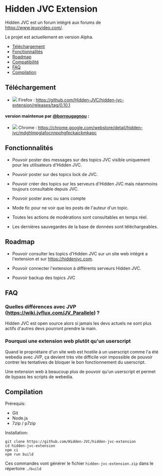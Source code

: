 # Hidden JVC Extension

Hidden JVC est un forum intégré aux forums de https://www.jeuxvideo.com/.

Le projet est actuellement en version Alpha.

* [Téléchargement](#Téléchargement)
* [Fonctionnalités](#Fonctionnalités)
* [Roadmap](#Roadmap)
* [Compatibilité](#Compatibilité)
* [FAQ](#FAQ)
* [Compilation](#Compilation)

## Téléchargement

* ![](https://raw.githubusercontent.com/reek/anti-adblock-killer/gh-pages/images/firefox.png) Firefox : https://github.com/Hidden-JVC/hidden-jvc-extension/releases/tag/0.10.1

#### version maintenue par [@borrougagnou](https://github.com/borrougagnou) :
* ![](https://raw.githubusercontent.com/reek/anti-adblock-killer/gh-pages/images/chrome.png) Chrome : https://chrome.google.com/webstore/detail/hidden-jvc/mdghlmpglafocnnpohgfeckaickmkapc

## Fonctionnalités

* Pouvoir poster des messages sur des topics JVC visible uniquement pour les utilisateurs d'Hidden JVC.

* Pouvoir poster sur des topics lock de JVC.

* Pouvoir créer des topics sur les serveurs d'Hidden JVC mais néanmoins toujours consultable depuis JVC.

* Pouvoir poster avec ou sans compte

* Mode fic pour ne voir que les posts de l'auteur d'un topic.

* Toutes les actions de modérations sont consultables en temps réel.

* Les dernières sauvegardes de la base de données sont téléchargeables.

## Roadmap

* Pouvoir consulter les topics d'Hidden JVC sur un site web intégré a l'extension et sur https://hiddenjvc.com.

* Pouvoir connecter l'extension à différents serveurs Hidden JVC.

* Pouvoir backup des topics JVC

## FAQ

### Quelles différences avec JVP (https://wiki.jvflux.com/JV_Parallele) ?

Hidden JVC est open source alors si jamais les devs actuels ne sont plus actifs d'autres devs pourront prendre la main.

### Pourquoi une extension web plutôt qu'un userscript

Quand le propriétaire d'un site web est hostile à un userscript comme l'a été webedia avec JVP, ça devient très vite difficile voir impossible de pouvoir contrer les tentatives de bloquer le bon fonctionnement du userscript.

Une extension web à beaucoup plus de pouvoir qu'un userscript et permet de bypass les scripts de webedia.

## Compilation

Prérequis:
* Git
* Node.js
* 7zip / p7zip

Installation:

    git clone https://github.com/Hidden-JVC/hidden-jvc-extension
    cd hidden-jvc-extension
    npm ci
    npm run build

Ces commandes vont générer le fichier `hidden-jvc-extension.zip` dans le répertoire `./build`
